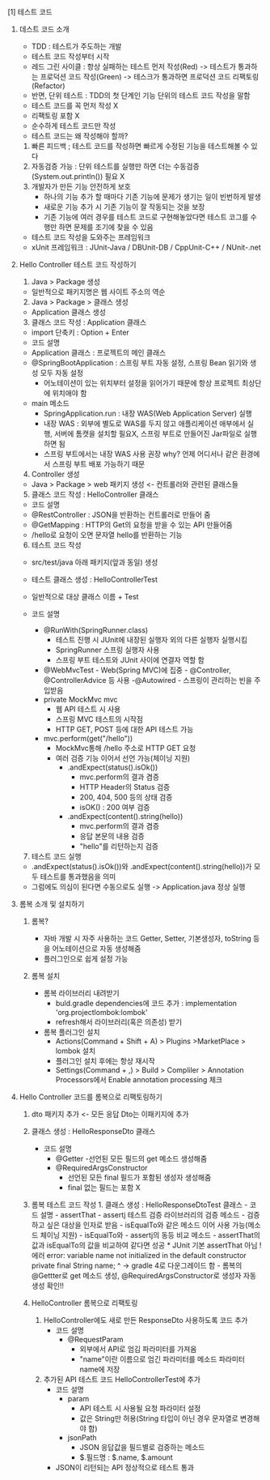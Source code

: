 [1] 테스트 코드

1. 데스트 코드 소개

   - TDD : 테스트가 주도하는 개발
   - 테스트 코드 작성부터 시작
   - 레드 그린 사이클 : 항상 실패하는 테스트 먼저 작성(Red) -> 테스트가 통과하는 프로덕션 코드 작성(Green) -> 테스크가 통과하면 프로덕션 코드 리팩토링(Refactor)
   - 반면, 단위 테스트 : TDD의 첫 단계인 기능 단위의 테스트 코드 작성을 말함
   - 테스트 코드를 꼭 먼저 작성 X
   - 리팩토링 포함 X
   - 순수하게 테스트 코드만 작성
   - 테스트 코드는 왜 작성해야 할까?

   1. 빠른 피드백 ; 테스트 코드를 작성하면 빠르게 수정된 기능을 테스트해볼 수 있다
   2. 자동검증 가능 : 단위 테스트를 실행만 하면 더는 수동검증(System.out.println()) 필요 X
   3. 개발자가 만든 기능 안전하게 보호
      - 하나의 기능 추가 할 때마다 기존 기능에 문제가 생기는 일이 빈번하게 발생
      - 새로운 기능 추가 시 기존 기능이 잘 작동되는 것을 보장
      - 기존 기능에 여러 경우를 테스트 코드로 구현해놓았다면 테스트 코그를 수행만 하면 문제를 조기에 찾을 수 있음

   - 테스트 코드 작성을 도와주는 프레임워크
   - xUnit 프레임워크 : JUnit-Java / DBUnit-DB / CppUnit-C++ / NUnit-.net

2. Hello Controller 테스트 코드 작성하기

   1. Java > Package 생성

   - 일반적으로 패키지명은 웹 사이트 주소의 역순

   2. Java > Package > 클래스 생성

   - Application 클래스 생성

   3. 클래스 코드 작성 : Application 클래스

   - import 단축키 : Option + Enter
   - 코드 설명
   - Application 클래스 : 프로젝트의 메인 클래스
   - @SpringBootApplication : 스프링 부트 자동 설정, 스프링 Bean 읽기와 생성 모두 자동 설정
     - 어노테이션이 있는 위치부터 설정을 읽어가기 때문에 항상 프로젝트 최상단에 위치애야 함
   - main 메소드
     - SpringApplication.run : 내장 WAS(Web Application Server) 실행
     * 내장 WAS : 외부에 별도로 WAS를 두지 않고 애플리케이션 애부에서 실행, 서버에 톰캣을 설치할 필요X, 스프링 부트로 만들어진 Jar파일로 실행하면 됨
     - 스프링 부트에서는 내장 WAS 사용 권장
       why? 언제 어디서나 같은 환경에서 스프링 부트 배포 가능하기 때문

   4. Controller 생성

   - Java > Package > web 패키지 생성 <- 컨트롤러와 관련된 클래스들

   5. 클래스 코드 작성 : HelloController 클래스

   - 코드 설명
   - @RestController : JSON을 반환하는 컨트롤러로 만들어 줌
   - @GetMapping : HTTP의 Get의 요청을 받을 수 있는 API 만들어줌
   - /hello로 요청이 오면 문자열 hello를 반환하는 기능

   6. 테스트 코드 작성

   - src/test/java 아래 패키지(앞과 동일) 생성
   - 테스트 클래스 생성 : HelloControllerTest
   - 일반적으로 대상 클래스 이름 + Test

   - 코드 설명
     - @RunWith(SpringRunner.class)
       - 테스트 진행 시 JUnit에 내장된 실행자 외의 다른 실행자 실행시킴
       - SpringRunner 스프링 실행자 사용
       - 스프링 부트 테스트와 JUnit 사이에 연결자 역할 함
     - @WebMvcTest - Web(Spring MVC)에 집중 - @Controller, @ControllerAdvice 등 사용
       -@Autowired - 스프링이 관리하는 빈을 주입받음
     - private MockMvc mvc
       - 웹 API 테스트 시 사용
       - 스프링 MVC 테스트의 시작점
       - HTTP GET, POST 등에 대한 API 테스트 가능
     - mvc.perform(get("/hello"))
       - MockMvc통해 /hello 주소로 HTTP GET 요청
       - 여러 검증 기능 이어서 선언 가능(체이닝 지원)
         - .andExpect(status().isOk())
           - mvc.perform의 결과 겸증
           - HTTP Header의 Status 검증
           - 200, 404, 500 등의 상태 검증
           - isOK() : 200 여부 검증
         - .andExpect(content().string(hello))
           - mvc.perform의 결과 겸증
           - 응답 본문의 내용 검증
           - "hello"를 리턴하는지 검증

   7. 테스트 코드 실행

   - .andExpect(status().isOk())와 .andExpect(content().string(hello))가 모두 테스트를 통과했음을 의미
   - 그럼에도 의심이 된다면 수동으로도 실행 -> Application.java 정상 실행

3. 롬복 소개 및 설치하기

   1. 롬복?

      - 자바 개발 시 자주 사용하는 코드 Getter, Setter, 기본생성자, toString 등을 어노테이션으로 자동 생성해줌
      - 플러그인으로 쉽게 설정 가능

   2. 롬복 설치
      - 롬복 라이브러리 내려받기
        - buld.gradle dependencies에 코드 추가 : implementation 'org.projectlombok:lombok'
        - refresh해서 라이브러리(혹은 의존성) 받기
      - 롬복 플러그인 설치
        - Actions(Command + Shift + A) > Plugins >MarketPlace > lombok 설치
        - 플러그인 설치 후에는 항상 재시작
        - Settings(Command + ,) > Build > Compliler > Annotation Processors에서 Enable annotation processing 체크

4. Hello Controller 코드를 롬복으로 리팩토링하기

   1. dto 패키지 추가 <- 모든 응답 Dto는 이패키지에 추가
   2. 클래스 생성 : HelloResponseDto 클래스
      - 코드 설명
        - @Getter -선언된 모든 필드의 get 메소드 생성해줌
        - @RequiredArgsConstructor
          - 선언된 모든 final 필드가 포함된 생성자 생성해줌
          - final 없는 필드는 포함 X
   3. 롬복 테스트 코드 작성 1. 클래스 생성 : HelloResponseDtoTest 클래스 - 코드 설명 - assertThat - assertj 테스트 검증 라이브러리의 검증 메소드 - 검증하고 싶은 대상을 인자로 받음 - isEqualTo와 같은 메소드 이어 사용 가능(메소드 체이닝 지원) - isEqualTo와 - assertj의 동등 비교 메소드 - assertThat의 값과 isEqualTo의 값을 비교하여 같다면 성공 \* JUnit 기본 assertThat 아님
      ! 에러
      error: variable name not initialized in the default constructor
      private final String name;
      ^
      -> gradle 4로 다운그레이드 함 - 롬복의 @Gettter로 get 메소드 생성, @RequiredArgsConstructor로 생성자 자동 생성 확인!!

   4. HelloController 롬복으로 리팩토링
      1. HelloController에도 새로 만든 ResponseDto 사용하도록 코드 추가
         - 코드 설명
           - @RequestParam
             - 외부에서 API로 엄김 파라미터를 가져옴
             - "name"이란 이름으로 엄긴 파라미터를 메소드 파라미터 name에 저장
      2. 추가된 API 테스트 코드 HelloControllerTest에 추가
         - 코드 설명
           - param
             - API 테스트 시 사용될 요청 파라미터 설정
             - 값은 String만 허용(String 타입이 아닌 경우 문자열로 변경해야 함)
           - jsonPath
             - JSON 응답값을 필드별로 검증하는 메소드
             - $.필드명 : $.name, $.amount
         - JSON이 리턴되는 API 정상적으로 테스트 통과
